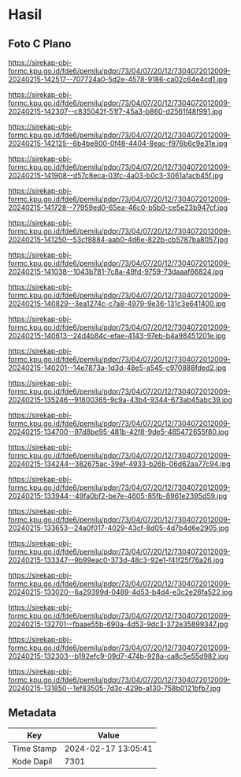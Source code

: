 # Hasil

## Foto C Plano

https://sirekap-obj-formc.kpu.go.id/fde6/pemilu/pdpr/73/04/07/20/12/7304072012009-20240215-142517--707724a0-5d2e-4578-9186-ca02c64e4cd1.jpg

https://sirekap-obj-formc.kpu.go.id/fde6/pemilu/pdpr/73/04/07/20/12/7304072012009-20240215-142307--c835042f-51f7-45a3-b860-d2561f48f991.jpg

https://sirekap-obj-formc.kpu.go.id/fde6/pemilu/pdpr/73/04/07/20/12/7304072012009-20240215-142125--6b4be800-0f48-4404-8eac-f976b6c9e31e.jpg

https://sirekap-obj-formc.kpu.go.id/fde6/pemilu/pdpr/73/04/07/20/12/7304072012009-20240215-141908--d57c8eca-03fc-4a03-b0c3-3061afacb45f.jpg

https://sirekap-obj-formc.kpu.go.id/fde6/pemilu/pdpr/73/04/07/20/12/7304072012009-20240215-141728--77959ed0-65ea-46c0-b5b0-ce5e23b947cf.jpg

https://sirekap-obj-formc.kpu.go.id/fde6/pemilu/pdpr/73/04/07/20/12/7304072012009-20240215-141250--53cf8884-aab0-4d6e-822b-cb5787ba8057.jpg

https://sirekap-obj-formc.kpu.go.id/fde6/pemilu/pdpr/73/04/07/20/12/7304072012009-20240215-141038--1043b781-7c8a-49fd-9759-73daaaf66824.jpg

https://sirekap-obj-formc.kpu.go.id/fde6/pemilu/pdpr/73/04/07/20/12/7304072012009-20240215-140829--3ea1274c-c7a8-4979-9e36-131c3e641400.jpg

https://sirekap-obj-formc.kpu.go.id/fde6/pemilu/pdpr/73/04/07/20/12/7304072012009-20240215-140613--24d4b84c-efae-4143-97eb-b4a98451201e.jpg

https://sirekap-obj-formc.kpu.go.id/fde6/pemilu/pdpr/73/04/07/20/12/7304072012009-20240215-140201--14e7873a-1d3d-48e5-a545-c970888fded2.jpg

https://sirekap-obj-formc.kpu.go.id/fde6/pemilu/pdpr/73/04/07/20/12/7304072012009-20240215-135246--91800365-9c9a-43b4-9344-673ab45abc39.jpg

https://sirekap-obj-formc.kpu.go.id/fde6/pemilu/pdpr/73/04/07/20/12/7304072012009-20240215-134700--97d8be95-481b-42f8-9de5-485472655f80.jpg

https://sirekap-obj-formc.kpu.go.id/fde6/pemilu/pdpr/73/04/07/20/12/7304072012009-20240215-134244--382675ac-39ef-4933-b26b-06d62aa77c94.jpg

https://sirekap-obj-formc.kpu.go.id/fde6/pemilu/pdpr/73/04/07/20/12/7304072012009-20240215-133944--49fa0bf2-be7e-4605-85fb-8961e2395d59.jpg

https://sirekap-obj-formc.kpu.go.id/fde6/pemilu/pdpr/73/04/07/20/12/7304072012009-20240215-133653--24a0f017-4029-43cf-8d05-4d7b4d6e2905.jpg

https://sirekap-obj-formc.kpu.go.id/fde6/pemilu/pdpr/73/04/07/20/12/7304072012009-20240215-133347--9b99eac0-373d-48c3-92e1-f41f25f76a26.jpg

https://sirekap-obj-formc.kpu.go.id/fde6/pemilu/pdpr/73/04/07/20/12/7304072012009-20240215-133020--6a29399d-0489-4d53-b4d4-e3c2e26fa522.jpg

https://sirekap-obj-formc.kpu.go.id/fde6/pemilu/pdpr/73/04/07/20/12/7304072012009-20240215-132701--fbaae55b-690a-4d53-9dc3-372e35899347.jpg

https://sirekap-obj-formc.kpu.go.id/fde6/pemilu/pdpr/73/04/07/20/12/7304072012009-20240215-132303--b192efc9-09d7-474b-928a-ca8c5e55d982.jpg

https://sirekap-obj-formc.kpu.go.id/fde6/pemilu/pdpr/73/04/07/20/12/7304072012009-20240215-131850--1ef83505-7d3c-429b-a130-758b0121bfb7.jpg


## Metadata

| Key        | Value               |
| ---------- | ------------------- |
| Time Stamp | 2024-02-17 13:05:41 |
| Kode Dapil | 7301                |



